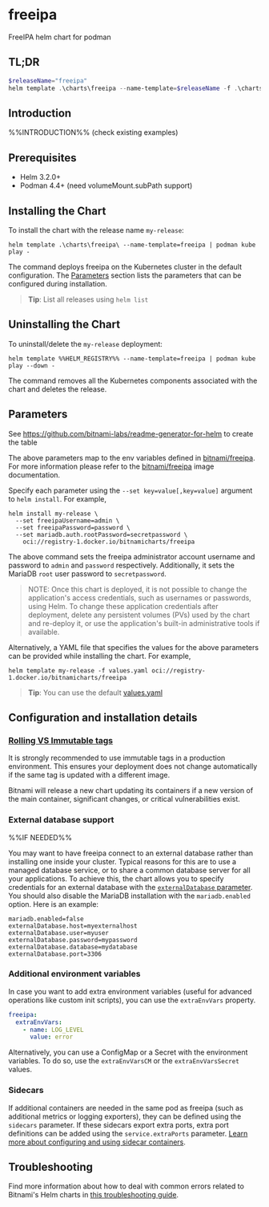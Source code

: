 <!--- app-name: freeipa -->

# freeipa

FreeIPA helm chart for podman

## TL;DR

```powershell
$releaseName="freeipa"
helm template .\charts\freeipa --name-template=$releaseName -f .\charts\freeipa\values-sololab.yaml | podman kube play -
```

## Introduction

%%INTRODUCTION%% (check existing examples)

## Prerequisites

- Helm 3.2.0+
- Podman 4.4+ (need volumeMount.subPath support)

## Installing the Chart

To install the chart with the release name `my-release`:

```console
helm template .\charts\freeipa\ --name-template=freeipa | podman kube play -
```

The command deploys freeipa on the Kubernetes cluster in the default configuration. The [Parameters](#parameters) section lists the parameters that can be configured during installation.

> **Tip**: List all releases using `helm list`

## Uninstalling the Chart

To uninstall/delete the `my-release` deployment:

```console
helm template %%HELM_REGISTRY%% --name-template=freeipa | podman kube play --down -
```

The command removes all the Kubernetes components associated with the chart and deletes the release.

## Parameters

See <https://github.com/bitnami-labs/readme-generator-for-helm> to create the table

The above parameters map to the env variables defined in [bitnami/freeipa](https://github.com/bitnami/containers/tree/main/bitnami/freeipa). For more information please refer to the [bitnami/freeipa](https://github.com/bitnami/containers/tree/main/bitnami/freeipa) image documentation.

Specify each parameter using the `--set key=value[,key=value]` argument to `helm install`. For example,

```console
helm install my-release \
  --set freeipaUsername=admin \
  --set freeipaPassword=password \
  --set mariadb.auth.rootPassword=secretpassword \
    oci://registry-1.docker.io/bitnamicharts/freeipa
```

The above command sets the freeipa administrator account username and password to `admin` and `password` respectively. Additionally, it sets the MariaDB `root` user password to `secretpassword`.

> NOTE: Once this chart is deployed, it is not possible to change the application's access credentials, such as usernames or passwords, using Helm. To change these application credentials after deployment, delete any persistent volumes (PVs) used by the chart and re-deploy it, or use the application's built-in administrative tools if available.

Alternatively, a YAML file that specifies the values for the above parameters can be provided while installing the chart. For example,

```console
helm template my-release -f values.yaml oci://registry-1.docker.io/bitnamicharts/freeipa
```

> **Tip**: You can use the default [values.yaml](values.yaml)

## Configuration and installation details

### [Rolling VS Immutable tags](https://docs.bitnami.com/containers/how-to/understand-rolling-tags-containers/)

It is strongly recommended to use immutable tags in a production environment. This ensures your deployment does not change automatically if the same tag is updated with a different image.

Bitnami will release a new chart updating its containers if a new version of the main container, significant changes, or critical vulnerabilities exist.

### External database support

%%IF NEEDED%%

You may want to have freeipa connect to an external database rather than installing one inside your cluster. Typical reasons for this are to use a managed database service, or to share a common database server for all your applications. To achieve this, the chart allows you to specify credentials for an external database with the [`externalDatabase` parameter](#parameters). You should also disable the MariaDB installation with the `mariadb.enabled` option. Here is an example:

```console
mariadb.enabled=false
externalDatabase.host=myexternalhost
externalDatabase.user=myuser
externalDatabase.password=mypassword
externalDatabase.database=mydatabase
externalDatabase.port=3306
```

### Additional environment variables

In case you want to add extra environment variables (useful for advanced operations like custom init scripts), you can use the `extraEnvVars` property.

```yaml
freeipa:
  extraEnvVars:
    - name: LOG_LEVEL
      value: error
```

Alternatively, you can use a ConfigMap or a Secret with the environment variables. To do so, use the `extraEnvVarsCM` or the `extraEnvVarsSecret` values.

### Sidecars

If additional containers are needed in the same pod as freeipa (such as additional metrics or logging exporters), they can be defined using the `sidecars` parameter. If these sidecars export extra ports, extra port definitions can be added using the `service.extraPorts` parameter. [Learn more about configuring and using sidecar containers](https://docs.bitnami.com/kubernetes/apps/freeipa/administration/configure-use-sidecars/).

## Troubleshooting

Find more information about how to deal with common errors related to Bitnami's Helm charts in [this troubleshooting guide](https://docs.bitnami.com/general/how-to/troubleshoot-helm-chart-issues).
